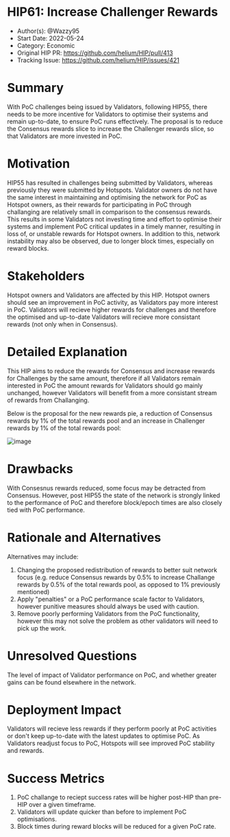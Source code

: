 # HIP61: Increase Challenger Rewards

- Author(s): @Wazzy95
- Start Date: 2022-05-24
- Category: Economic
- Original HIP PR: https://github.com/helium/HIP/pull/413
- Tracking Issue: https://github.com/helium/HIP/issues/421

# Summary
[summary]: #summary

With PoC challenges being issued by Validators, following HIP55, there needs to be more incentive for Validators to optimise their systems and remain up-to-date, to ensure PoC runs effectively. The proposal is to reduce the Consensus rewards slice to increase the Challenger rewards slice, so that Validators are more invested in PoC.

# Motivation
[motivation]: #motivation

HIP55 has resulted in challenges being submitted by Validators, whereas previously they were submitted by Hotspots. Validator owners do not have the same interest in maintaining and optimising the network for PoC as Hotspot owners, as their rewards for participating in PoC through challanging are relatively small in comparison to the consensus rewards. This results in some Validators not investing time and effort to optimise their systems and implement PoC critical updates in a timely manner, resulting in loss of, or unstable rewards for Hotspot owners. In addition to this, network instability may also be observed, due to longer block times, especially on reward blocks.

# Stakeholders
[stakeholders]: #stakeholders

Hotspot owners and Validators are affected by this HIP.
Hotspot owners should see an improvement in PoC activity, as Validators pay more interest in PoC.
Validators will recieve higher rewards for challenges and therefore the optimised and up-to-date Validators will recieve more consistant rewards (not only when in Consensus).

# Detailed Explanation
[detailed-explanation]: #detailed-explanation

This HIP aims to reduce the rewards for Consensus and increase rewards for Challenges by the same amount, therefore if all Validators remain interested in PoC the amount rewards for Validators should go mainly unchanged, however Validators will benefit from a more consistant stream of rewards from Challanging.

Below is the proposal for the new rewards pie, a reduction of Consensus rewards by 1% of the total rewards pool and an increase in Challenger rewards by 1% of the total rewards pool:

![image](https://user-images.githubusercontent.com/106148327/169998666-99854fdb-4339-4708-91b0-f5c1e1a50241.png)


# Drawbacks
[drawbacks]: #drawbacks

With Consesnus rewards reduced, some focus may be detracted from Consensus. However, post HIP55 the state of the network is strongly linked to the performance of PoC and therefore block/epoch times are also closely tied with PoC performance.

# Rationale and Alternatives
[alternatives]: #rationale-and-alternatives

Alternatives may include:
1) Changing the proposed redistribution of rewards to better suit network focus (e.g. reduce Consensus rewards by 0.5% to increase Challange rewards by 0.5% of the total rewards pool, as opposed to 1% previously mentioned)
2) Apply "penalties" or a PoC performance scale factor to Validators, however punitive measures should always be used with caution.
3) Remove poorly performing Validators from the PoC functionality, however this may not solve the problem as other validators will need to pick up the work.

# Unresolved Questions
[unresolved]: #unresolved-questions

The level of impact of Validator performance on PoC, and whether greater gains can be found elsewhere in the network.

# Deployment Impact
[deployment-impact]: #deployment-impact

Validators will recieve less rewards if they perform poorly at PoC activities or don't keep up-to-date with the latest updates to optimise PoC.
As Validators readjust focus to PoC, Hotspots will see improved PoC stability and rewards.

# Success Metrics
[success-metrics]: #success-metrics

1) PoC challange to reciept success rates will be higher post-HIP than pre-HIP over a given timeframe.
2) Validators will update quicker than before to implement PoC optimisations.
3) Block times during reward blocks will be reduced for a given PoC rate.

